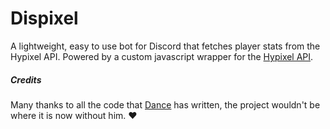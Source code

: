 # Dispixel
A lightweight, easy to use bot for Discord that fetches player stats from the Hypixel API. Powered by a custom javascript wrapper for the [Hypixel API](https://www.npmjs.com/package/hypixeljs).
##### Credits
Many thanks to all the code that [Dance](http://github.com/Dance-Dog/) has written, the project wouldn\'t be where it is now without him. :heart:
